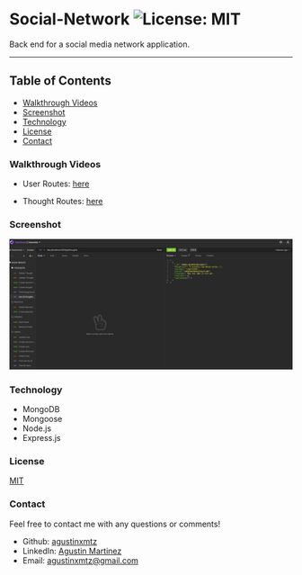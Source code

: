 # 

# Social-Network ![License: MIT](https://img.shields.io/badge/License-MIT-yellow.svg)

Back end for a social media network application. 
***

## **Table of Contents**
* [Walkthrough Videos](#walkthrough-videos)
* [Screenshot](#scrennshot)
* [Technology](#technology)
* [License](#license)
* [Contact](#contact)


### Walkthrough Videos

* User Routes: [here](https://drive.google.com/file/d/1tEBGdsm1pAXaU8pK2nCqU_BM9VIfJPMV/view)

* Thought Routes: [here](https://drive.google.com/file/d/16lIw1PJBqAX7OkuoWf839wrsoQe-3W-W/view)

### Screenshot

<img src = "./assets/img/Screen.png"/>

### Technology
* MongoDB
* Mongoose
* Node.js
* Express.js

### License
[MIT](https://opensource.org/licenses/MIT)



### **Contact**
Feel free to contact me with any questions or comments!
* Github: [agustinxmtz](https://github.com/agustinxmtz)
* LinkedIn: [Agustin Martinez](https://www.linkedin.com/in/agustin-martinez-6282aa1b3/)
* Email: agustinxmtz@gmail.com
